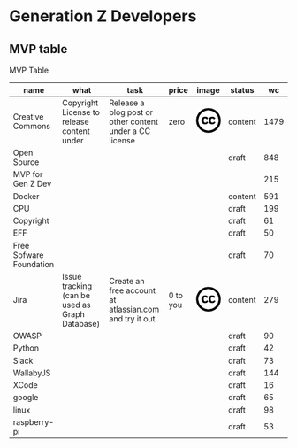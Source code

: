 

# Generation Z Developers
    
    
    
## MVP table 
MVP Table 

| name | what | task | price | image | status | wc  |
|------|------|------|-------|-------|--------| ----|    
|  Creative Commons | Copyright License to release content under | Release a blog post or other content under a CC license | zero | ![](images/logo-creative-commons.png) | content | 1479 |    
|  Open Source |  |  |  | ![]() | draft | 848 |    
|  MVP for Gen Z Dev |  |  |  | ![]() |  | 215 |    
|  Docker |  |  |  | ![]() | content | 591 |    
|  CPU |  |  |  | ![]() | draft | 199 |    
|  Copyright |  |  |  | ![]() | draft | 61 |    
|  EFF |  |  |  | ![]() | draft | 50 |    
|  Free Sofware Foundation |  |  |  | ![]() | draft | 70 |    
|  Jira | Issue tracking (can be used as Graph Database) | Create an free account at atlassian.com and try it out | 0 to you | ![](images/logo-creative-commons.png) | content | 279 |    
|  OWASP |  |  |  | ![]() | draft | 90 |    
|  Python |  |  |  | ![]() | draft | 42 |    
|  Slack |  |  |  | ![]() | draft | 73 |    
|  WallabyJS |  |  |  | ![]() | draft | 144 |    
|  XCode |  |  |  | ![]() | draft | 16 |    
|  google |  |  |  | ![]() | draft | 65 |    
|  linux |  |  |  | ![]() | draft | 98 |    
|  raspberry-pi |  |  |  | ![]() | draft | 53 |
 
        
    
    
    
    
    
    
    
    
    
    
    
    
    
    
    
    
    
    
    
    
    
    
    
    
    
    
    
    
    
    
    
    
    
    
    
    
    
    
    
    
    
    
    
    
    
    
    
    
    
    
    
    
    
    
    
    
    
    
    
    
    
    
    
    
    
    
    
    
    
    
    
    
    
    
    
    
    
    
    
    
    
    
    
    
    
    
    
    
    
    
    
    
    
    
    
    
    
    
    
    
    
    
    
    
    
    
    
    
    
    
    
    
    
    